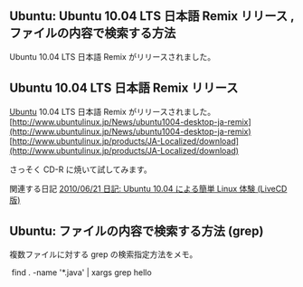 ## Ubuntu: Ubuntu 10.04 LTS 日本語 Remix リリース , ファイルの内容で検索する方法

Ubuntu 10.04 LTS 日本語 Remix がリリースされました。






## Ubuntu 10.04 LTS 日本語 Remix リリース


[Ubuntu](http://www.igapyon.jp/igapyon/diary/keyword/ubuntu.html) 10.04 LTS 日本語 Remix がリリースされました。
[http://www.ubuntulinux.jp/News/ubuntu1004-desktop-ja-remix](http://www.ubuntulinux.jp/News/ubuntu1004-desktop-ja-remix)
  [http://www.ubuntulinux.jp/products/JA-Localized/download](http://www.ubuntulinux.jp/products/JA-Localized/download)


さっそく CD-R に焼いて試してみます。

関連する日記
[2010/06/21 日記: Ubuntu 10.04 による簡単 Linux 体験 (LiveCD 版)](ig100621.html)


## Ubuntu: ファイルの内容で検索する方法 (grep)


複数ファイルに対する grep の検索指定方法をメモ。

 find . -name '*.java' | xargs grep hello